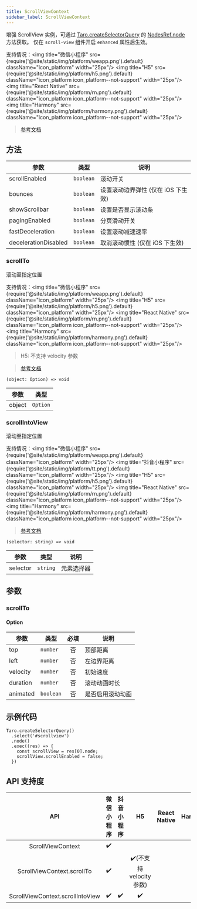 ```yaml
---
title: ScrollViewContext
sidebar_label: ScrollViewContext
---
```


增强 ScrollView 实例，可通过 [Taro.createSelectorQuery](/docs/apis/wxml/createSelectorQuery) 的 [NodesRef.node](/docs/apis/wxml/NodesRef#node) 方法获取。 仅在 `scroll-view` 组件开启 `enhanced` 属性后生效。

支持情况：<img title="微信小程序" src={require('@site/static/img/platform/weapp.png').default} className="icon_platform" width="25px"/> <img title="H5" src={require('@site/static/img/platform/h5.png').default} className="icon_platform icon_platform--not-support" width="25px"/> <img title="React Native" src={require('@site/static/img/platform/rn.png').default} className="icon_platform icon_platform--not-support" width="25px"/> <img title="Harmony" src={require('@site/static/img/platform/harmony.png').default} className="icon_platform icon_platform--not-support" width="25px"/>

> [参考文档](https://developers.weixin.qq.com/miniprogram/dev/api/ui/scroll/ScrollViewContext.html)

## 方法

| 参数 | 类型 | 说明 |
| --- | --- | --- |
| scrollEnabled | `boolean` | 滚动开关 |
| bounces | `boolean` | 设置滚动边界弹性 (仅在 iOS 下生效) |
| showScrollbar | `boolean` | 设置是否显示滚动条 |
| pagingEnabled | `boolean` | 分页滑动开关 |
| fastDeceleration | `boolean` | 设置滚动减速速率 |
| decelerationDisabled | `boolean` | 取消滚动惯性 (仅在 iOS 下生效) |

### scrollTo

滚动至指定位置

支持情况：<img title="微信小程序" src={require('@site/static/img/platform/weapp.png').default} className="icon_platform" width="25px"/> <img title="H5" src={require('@site/static/img/platform/h5.png').default} className="icon_platform" width="25px"/> <img title="React Native" src={require('@site/static/img/platform/rn.png').default} className="icon_platform icon_platform--not-support" width="25px"/> <img title="Harmony" src={require('@site/static/img/platform/harmony.png').default} className="icon_platform icon_platform--not-support" width="25px"/>

> H5: 不支持 velocity 参数

> [参考文档](https://developers.weixin.qq.com/miniprogram/dev/api/ui/scroll/ScrollViewContext.scrollTo.html)

```tsx
(object: Option) => void
```

| 参数 | 类型 |
| --- | --- |
| object | `Option` |

### scrollIntoView

滚动至指定位置

支持情况：<img title="微信小程序" src={require('@site/static/img/platform/weapp.png').default} className="icon_platform" width="25px"/> <img title="抖音小程序" src={require('@site/static/img/platform/tt.png').default} className="icon_platform" width="25px"/> <img title="H5" src={require('@site/static/img/platform/h5.png').default} className="icon_platform" width="25px"/> <img title="React Native" src={require('@site/static/img/platform/rn.png').default} className="icon_platform icon_platform--not-support" width="25px"/> <img title="Harmony" src={require('@site/static/img/platform/harmony.png').default} className="icon_platform icon_platform--not-support" width="25px"/>

> [参考文档](https://developers.weixin.qq.com/miniprogram/dev/api/ui/scroll/ScrollViewContext.scrollIntoView.html)

```tsx
(selector: string) => void
```

| 参数 | 类型 | 说明 |
| --- | --- | --- |
| selector | `string` | 元素选择器 |

## 参数

### scrollTo

#### Option

| 参数 | 类型 | 必填 | 说明 |
| --- | --- | :---: | --- |
| top | `number` | 否 | 顶部距离 |
| left | `number` | 否 | 左边界距离 |
| velocity | `number` | 否 | 初始速度 |
| duration | `number` | 否 | 滚动动画时长 |
| animated | `boolean` | 否 | 是否启用滚动动画 |

## 示例代码

```tsx
Taro.createSelectorQuery()
  .select('#scrollview')
  .node()
  .exec((res) => {
    const scrollView = res[0].node;
    scrollView.scrollEnabled = false;
  })
```

## API 支持度

| API | 微信小程序 | 抖音小程序 | H5 | React Native | Harmony |
| :---: | :---: | :---: | :---: | :---: | :---: |
| ScrollViewContext | ✔️ |  |  |  |  |
| ScrollViewContext.scrollTo | ✔️ |  | ✔️(不支持 velocity 参数) |  |  |
| ScrollViewContext.scrollIntoView | ✔️ | ✔️ | ✔️ |  |  |
